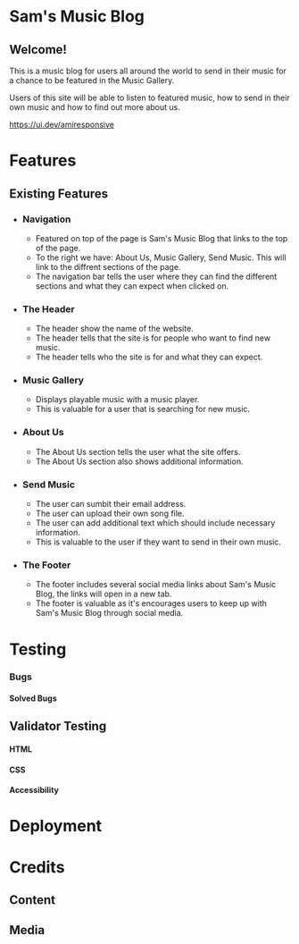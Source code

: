 # Sam's Music Blog

## Welcome!

This is a music blog for users all around the world to send in their music for a chance to be featured in the Music Gallery.

Users of this site will be able to listen to featured music, how to send in their own music and how to find out more about us.

https://ui.dev/amiresponsive

# Features

## Existing Features

* ### Navigation
  * Featured on top of the page is Sam's Music Blog that links to the top of the page.
  * To the right we have: About Us, Music Gallery, Send Music. This will link to the diffrent sections of the page.
  * The navigation bar tells the user where they can find the different sections and what they can expect when clicked on.  

* ### The Header
  * The header show the name of the website.
  * The header tells that the site is for people who want to find new music.
  * The header tells who the site is for and what they can expect.

* ### Music Gallery
  * Displays playable music with a music player.
  * This is valuable for a user that is searching for new music.

* ### About Us
  * The About Us section tells the user what the site offers.
  * The About Us section also shows additional information.

* ### Send Music
  * The user can sumbit their email address.
  * The user can upload their own song file.
  * The user can add additional text which should include necessary information.
  * This is valuable to the user if they want to send in their own music.

* ### The Footer
  * The footer includes several social media links about Sam's Music Blog, the links will open in a new tab.
  * The footer is valuable as it's encourages users to keep up with Sam's Music Blog through social media.
# Testing

### Bugs
#### Solved Bugs

## Validator Testing
#### HTML
#### CSS
#### Accessibility

# Deployment

# Credits
## Content
## Media